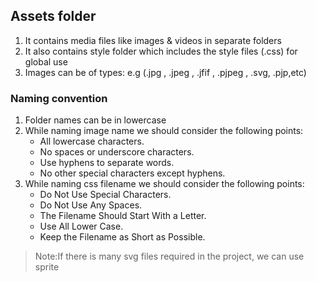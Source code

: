 ## Assets folder

1.  It contains media files like images & videos in separate folders
2.  It also contains style folder which includes the style files (.css) for global use
3.  Images can be of types: e.g (.jpg , .jpeg , .jfif , .pjpeg , .svg, .pjp,etc)

### Naming convention

1. Folder names can be in lowercase
2. While naming image name we should consider the following points:
   - All lowercase characters.
   - No spaces or underscore characters.
   - Use hyphens to separate words.
   - No other special characters except hyphens.
3. While naming css filename we should consider the following points:
   - Do Not Use Special Characters.
   - Do Not Use Any Spaces.
   - The Filename Should Start With a Letter.
   - Use All Lower Case.
   - Keep the Filename as Short as Possible.

> Note:If there is many svg files required in the project, we can use sprite
